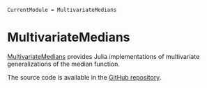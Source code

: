 ```@meta
CurrentModule = MultivariateMedians
```

# MultivariateMedians

[MultivariateMedians](https://github.com/bcbi/MultivariateMedians.jl)
provides Julia implementations of multivariate generalizations of the
median function.

The source code is available in the
[GitHub repository](https://github.com/bcbi/MultivariateMedians.jl).
